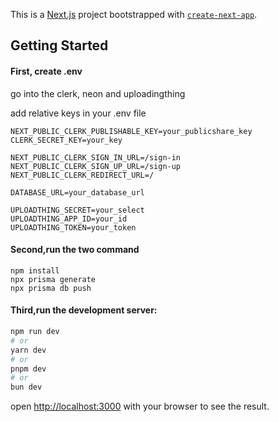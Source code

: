 This is a [Next.js](https://nextjs.org) project bootstrapped with [`create-next-app`](https://nextjs.org/docs/app/api-reference/cli/create-next-app).

## Getting Started

#### First, create .env
go into the clerk, neon and uploadingthing

add relative keys in your .env file
```
NEXT_PUBLIC_CLERK_PUBLISHABLE_KEY=your_publicshare_key
CLERK_SECRET_KEY=your_key

NEXT_PUBLIC_CLERK_SIGN_IN_URL=/sign-in
NEXT_PUBLIC_CLERK_SIGN_UP_URL=/sign-up
NEXT_PUBLIC_CLERK_REDIRECT_URL=/

DATABASE_URL=your_database_url

UPLOADTHING_SECRET=your_select
UPLOADTHING_APP_ID=your_id
UPLOADTHING_TOKEN=your_token
```
#### Second,run the two command
```
npm install
npx prisma generate
npx prisma db push
```

#### Third,run the development server:

```bash
npm run dev
# or
yarn dev
# or
pnpm dev
# or
bun dev
```

open [http://localhost:3000](http://localhost:3000) with your browser to see the result.
